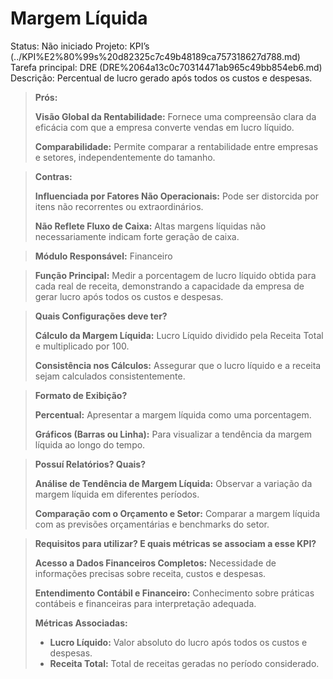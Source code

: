 # Margem Líquida

Status: Não iniciado
Projeto: KPI’s (../KPI%E2%80%99s%20d82325c7c49b48189ca757318627d788.md)
Tarefa principal: DRE (DRE%2064a13c0c70314471ab965c49bb854eb6.md)
Descrição: Percentual de lucro gerado após todos os custos e despesas.

> **Prós:**
> 
> 
> **Visão Global da Rentabilidade:** Fornece uma compreensão clara da eficácia com que a empresa converte vendas em lucro líquido.
> 
> **Comparabilidade:** Permite comparar a rentabilidade entre empresas e setores, independentemente do tamanho.
> 

> **Contras:**
> 
> 
> **Influenciada por Fatores Não Operacionais:** Pode ser distorcida por itens não recorrentes ou extraordinários.
> 
> **Não Reflete Fluxo de Caixa:** Altas margens líquidas não necessariamente indicam forte geração de caixa.
> 

> **Módulo Responsável:**
Financeiro
> 

> **Função Principal:**
Medir a porcentagem de lucro líquido obtida para cada real de receita, demonstrando a capacidade da empresa de gerar lucro após todos os custos e despesas.
> 

> **Quais Configurações deve ter?**
> 
> 
> **Cálculo da Margem Líquida:** Lucro Líquido dividido pela Receita Total e multiplicado por 100.
> 
> **Consistência nos Cálculos:** Assegurar que o lucro líquido e a receita sejam calculados consistentemente.
> 

> **Formato de Exibição?**
> 
> 
> **Percentual:** Apresentar a margem líquida como uma porcentagem.
> 
> **Gráficos (Barras ou Linha):** Para visualizar a tendência da margem líquida ao longo do tempo.
> 

> **Possuí Relatórios? Quais?**
> 
> 
> **Análise de Tendência de Margem Líquida:** Observar a variação da margem líquida em diferentes períodos.
> 
> **Comparação com o Orçamento e Setor:** Comparar a margem líquida com as previsões orçamentárias e benchmarks do setor.
> 

> **Requisitos para utilizar? E quais métricas se associam a esse KPI?**
> 
> 
> **Acesso a Dados Financeiros Completos:** Necessidade de informações precisas sobre receita, custos e despesas.
> 
> **Entendimento Contábil e Financeiro:** Conhecimento sobre práticas contábeis e financeiras para interpretação adequada.
> 
> **Métricas Associadas:**
> 
> - **Lucro Líquido:** Valor absoluto do lucro após todos os custos e despesas.
> - **Receita Total:** Total de receitas geradas no período considerado.